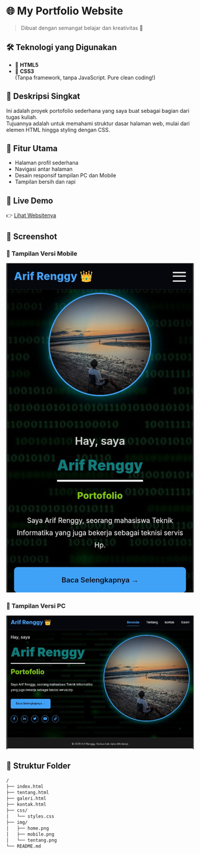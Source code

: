 # 🌐 My Portfolio Website

> Dibuat dengan semangat belajar dan kreativitas 💪

## 🛠️ Teknologi yang Digunakan

- 🔹 **HTML5**  
- 🔹 **CSS3**  
(Tanpa framework, tanpa JavaScript. Pure clean coding!)

## 📄 Deskripsi Singkat

Ini adalah proyek portofolio sederhana yang saya buat sebagai bagian dari tugas kuliah.  
Tujuannya adalah untuk memahami struktur dasar halaman web, mulai dari elemen HTML hingga styling dengan CSS.

## 🎯 Fitur Utama

- Halaman profil sederhana  
- Navigasi antar halaman  
- Desain responsif tampilan PC dan Mobile 
- Tampilan bersih dan rapi

## 🚀 Live Demo

👉 [Lihat Websitenya](https://arifrenggy.vercel.app)

## 📸 Screenshot

### 📱 Tampilan Versi Mobile
![Mobile View](./img/mobile.jpg)

### 📄 Tampilan Versi PC
![PC View](./img/pc.jpg)

## 📁 Struktur Folder

```plaintext
/
├── index.html
├── tentang.html
├── galeri.html
├── kontak.html
├── css/
│   └── styles.css
├── img/
│   ├── home.png
│   ├── mobile.png
│   └── tentang.png
└── README.md
